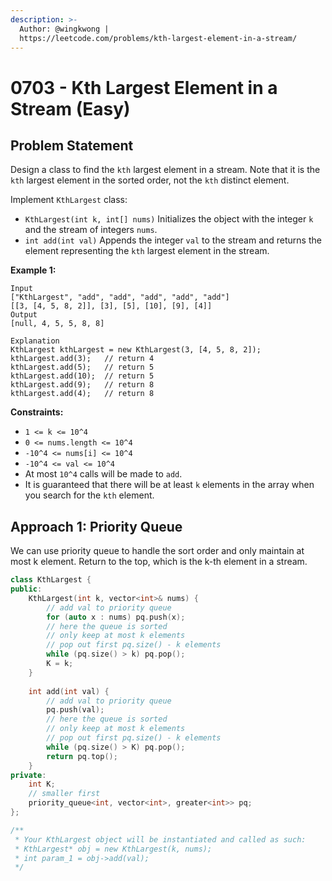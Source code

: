 ```yaml
---
description: >-
  Author: @wingkwong |
  https://leetcode.com/problems/kth-largest-element-in-a-stream/
---
```


# 0703 - Kth Largest Element in a Stream (Easy)

## Problem Statement

Design a class to find the `kth` largest element in a stream. Note that it is the `kth` largest element in the sorted order, not the `kth` distinct element.

Implement `KthLargest` class:

* `KthLargest(int k, int[] nums)` Initializes the object with the integer `k` and the stream of integers `nums`.
* `int add(int val)` Appends the integer `val` to the stream and returns the element representing the `kth` largest element in the stream.

**Example 1:**

```
Input
["KthLargest", "add", "add", "add", "add", "add"]
[[3, [4, 5, 8, 2]], [3], [5], [10], [9], [4]]
Output
[null, 4, 5, 5, 8, 8]

Explanation
KthLargest kthLargest = new KthLargest(3, [4, 5, 8, 2]);
kthLargest.add(3);   // return 4
kthLargest.add(5);   // return 5
kthLargest.add(10);  // return 5
kthLargest.add(9);   // return 8
kthLargest.add(4);   // return 8 
```

**Constraints:**

* `1 <= k <= 10^4`
* `0 <= nums.length <= 10^4`
* `-10^4 <= nums[i] <= 10^4`
* `-10^4 <= val <= 10^4`
* At most `10^4` calls will be made to `add`.
* It is guaranteed that there will be at least `k` elements in the array when you search for the `kth` element.

## Approach 1: Priority Queue

We can use priority queue to handle the sort order and only maintain at most k element. Return to the top, which is the k-th element in a stream.

```cpp
class KthLargest {
public:
    KthLargest(int k, vector<int>& nums) {
        // add val to priority queue
        for (auto x : nums) pq.push(x);
        // here the queue is sorted
        // only keep at most k elements
        // pop out first pq.size() - k elements
        while (pq.size() > k) pq.pop();
        K = k;
    }
    
    int add(int val) {
        // add val to priority queue
        pq.push(val);
        // here the queue is sorted
        // only keep at most k elements
        // pop out first pq.size() - k elements
        while (pq.size() > K) pq.pop();
        return pq.top();
    }
private:
    int K;
    // smaller first
    priority_queue<int, vector<int>, greater<int>> pq;
};

/**
 * Your KthLargest object will be instantiated and called as such:
 * KthLargest* obj = new KthLargest(k, nums);
 * int param_1 = obj->add(val);
 */
```
